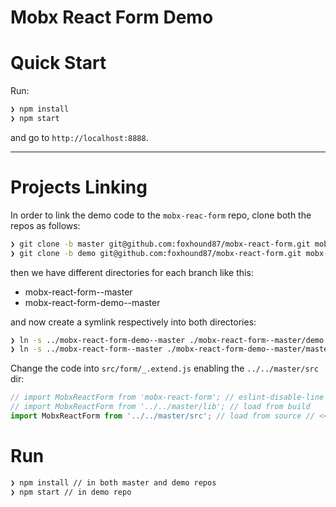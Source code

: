 # Mobx React Form Demo

# Quick Start

Run:

```bash
❯ npm install
❯ npm start
```

and go to `http://localhost:8888`.

---

# Projects Linking

In order to link the demo code to the `mobx-reac-form` repo, clone both the repos as follows:

```bash
❯ git clone -b master git@github.com:foxhound87/mobx-react-form.git mobx-react-form--master
❯ git clone -b demo git@github.com:foxhound87/mobx-react-form.git mobx-react-form-demo--master
```

then we have different directories for each branch like this:

* mobx-react-form--master
* mobx-react-form-demo--master

and now create a symlink respectively into both directories:

```bash
❯ ln -s ../mobx-react-form-demo--master ./mobx-react-form--master/demo
❯ ln -s ../mobx-react-form--master ./mobx-react-form-demo--master/master
```

Change the code into `src/form/_.extend.js` enabling the `../../master/src` dir:

```javascript
// import MobxReactForm from 'mobx-react-form'; // eslint-disable-line // <<< COMMENT
// import MobxReactForm from '../../master/lib'; // load from build
import MobxReactForm from '../../master/src'; // load from source // <<< DECOMMENT
```

# Run

```bash
❯ npm install // in both master and demo repos
❯ npm start // in demo repo
```

